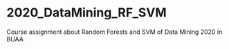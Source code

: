 # 2020_DataMining_RF_SVM
Course assignment about Random Forests and SVM of Data Mining 2020 in BUAA
